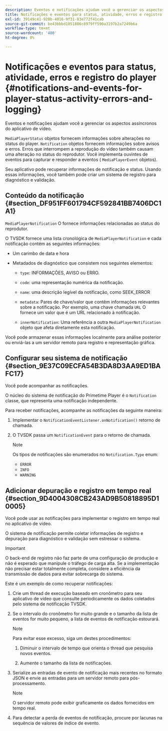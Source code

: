 ```yaml
---
description: Eventos e notificações ajudam você a gerenciar os aspectos assíncronos do aplicativo de vídeo.
title: Notificações e eventos para status, atividade, erros e registro do player
exl-id: 39149c41-920b-4016-9f31-83e772f41cab
source-git-commit: be43bbbd1051886c8979ff590a3197b2a7249b6a
workflow-type: tm+mt
source-wordcount: '480'
ht-degree: 0%

---
```


# Notificações e eventos para status, atividade, erros e registro do player {#notifications-and-events-for-player-status-activity-errors-and-logging}

Eventos e notificações ajudam você a gerenciar os aspectos assíncronos do aplicativo de vídeo.

`MediaPlayerStatus` objetos fornecem informações sobre alterações no status do player. `Notification` objetos fornecem informações sobre avisos e erros. Erros que interrompem a reprodução do vídeo também causam uma alteração no status do reprodutor. Você implementa ouvintes de eventos para capturar e responder a eventos ( `MediaPlayerEvent` objetos).

Seu aplicativo pode recuperar informações de notificação e status. Usando essas informações, você também pode criar um sistema de registro para diagnóstico e validação.

## Conteúdo da notificação {#section_DF951FF601794CF592841BB7406DC1A1}

`MediaPlayerNotification` O fornece informações relacionadas ao status do reprodutor.

O TVSDK fornece uma lista cronológica de `MediaPlayerNotification` e cada notificação contém as seguintes informações:

* Um carimbo de data e hora
* Metadados de diagnóstico que consistem nos seguintes elementos:

   * `type`: INFORMAÇÕES, AVISO ou ERRO.
   * `code`: uma representação numérica da notificação.
   * `name`: uma descrição legível da notificação, como SEEK_ERROR
   * `metadata`: Pares de chave/valor que contêm informações relevantes sobre a notificação. Por exemplo, uma chave chamada `URL` O fornece um valor que é um URL relacionado à notificação.

   * `innerNotification`: Uma referência a outra `MediaPlayerNotification` objeto que afeta diretamente esta notificação.

Você pode armazenar essas informações localmente para análise posterior ou enviá-las a um servidor remoto para registro e representação gráfica.

## Configurar seu sistema de notificação {#section_9E37C09ECFA54B3DA8D3AA9ED1BAFC17}

Você pode acompanhar as notificações.

O núcleo do sistema de notificação do Primetime Player é o `Notification` classe, que representa uma notificação independente.

Para receber notificações, acompanhe as notificações da seguinte maneira:

1. Implementar o `NotificationEventListener.onNotification()` retorno de chamada.
1. O TVSDK passa um `NotificationEvent` para o retorno de chamada.

   >[!NOTE]
   >
   >Os tipos de notificações são enumerados no `Notification.Type` enum:

   * `ERROR`
   * `INFO`
   * `WARNING`

## Adicionar depuração e registro em tempo real {#section_9D4004308CB243AD9B50818895D10005}

Você pode usar as notificações para implementar o registro em tempo real no aplicativo de vídeo.

O sistema de notificação permite coletar informações de registro e depuração para diagnóstico e validação sem estressar o sistema.

>[!IMPORTANT]
>
>O back-end de registro não faz parte de uma configuração de produção e não é esperado que manipule o tráfego de carga alta. Se a implementação não precisar estar totalmente completa, considere a eficiência da transmissão de dados para evitar sobrecarga do sistema.

Este é um exemplo de como recuperar notificações:

1. Crie um thread de execução baseado em cronômetro para seu aplicativo de vídeo que consulte periodicamente os dados coletados pelo sistema de notificação TVSDK.
1. Se o intervalo do cronômetro for muito grande e o tamanho da lista de eventos for muito pequeno, a lista de eventos de notificação estourará.

   >[!NOTE]
   >
   >Para evitar esse excesso, siga um destes procedimentos:
   >
   >1. Diminuir o intervalo de tempo que orienta o thread que pesquisa novos eventos.
   >
   >1. Aumente o tamanho da lista de notificações.


1. Serialize as entradas de evento de notificação mais recentes no formato JSON e envie as entradas para um servidor remoto para pós-processamento.

   >[!NOTE]
   >
   >O servidor remoto pode exibir graficamente os dados fornecidos em tempo real.

1. Para detectar a perda de eventos de notificação, procure por lacunas na sequência de valores de índice de evento.
